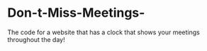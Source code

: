 # Don-t-Miss-Meetings-
The code for a website that has a clock that shows your meetings throughout the day!
